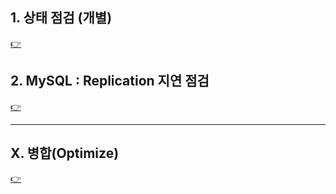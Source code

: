 
## 1. 상태 점검 (개별)
[👉](./check-status.md)

## 2. MySQL : Replication 지연 점검
[👉](./check-mysql.md)

---

## X. 병합(Optimize)
[👉](About-optimize.md)

